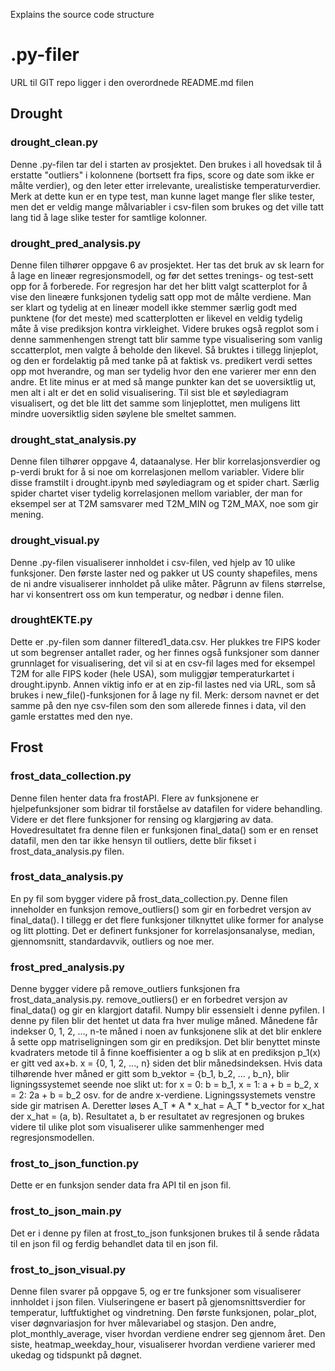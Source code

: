 Explains the source code structure
# .py-filer

URL til GIT repo ligger i den overordnede README.md filen

## Drought

### drought_clean.py

Denne .py-filen tar del i starten av prosjektet. Den brukes i all hovedsak til å erstatte "outliers" i kolonnene (bortsett fra fips, score og date som ikke er målte verdier), og den leter etter irrelevante, urealistiske temperaturverdier. Merk at dette kun er en type test, man kunne laget mange fler slike tester, men det er veldig mange målvariabler i csv-filen som brukes og det ville tatt lang tid å lage slike tester for samtlige kolonner.

### drought_pred_analysis.py

Denne filen tilhører oppgave 6 av prosjektet. Her tas det bruk av sk learn for å lage en lineær regresjonsmodell, og før det settes trenings- og test-sett opp for å forberede. For regresjon har det her blitt valgt scatterplot for å vise den lineære funksjonen tydelig satt opp mot de målte verdiene. Man ser klart og tydelig at en lineær modell ikke stemmer særlig godt med punktene (for det meste) med scatterplotten er likevel en veldig tydelig måte å vise prediksjon kontra virkleighet. Videre brukes også regplot som i denne sammenhengen strengt tatt blir samme type visualisering som vanlig sccatterplot, men valgte å beholde den likevel. Så bruktes i tillegg linjeplot, og den er fordelaktig på med tanke på at faktisk vs. predikert verdi settes opp mot hverandre, og man ser tydelig hvor den ene varierer mer enn den andre. Et lite minus er at med så mange punkter kan det se uoversiktlig ut, men alt i alt er det en solid visualisering. Til sist ble et søylediagram visualisert, og det ble litt det samme som linjeplottet, men muligens litt mindre uoversiktlig siden søylene ble smeltet sammen.

### drought_stat_analysis.py

Denne filen tilhører oppgave 4, dataanalyse. Her blir korrelasjonsverdier og p-verdi brukt for å si noe om korrelasjonen mellom variabler. Videre blir disse framstilt i drought.ipynb med søylediagram og et spider chart. Særlig spider chartet viser tydelig korrelasjonen mellom variabler, der man for eksempel ser at T2M samsvarer med T2M_MIN og T2M_MAX, noe som gir mening.

### drought_visual.py

Denne .py-filen visualiserer innholdet i csv-filen, ved hjelp av 10 ulike funksjoner. Den første laster ned og pakker ut US county shapefiles, mens de ni andre visualiserer innholdet på ulike måter. Pågrunn av filens størrelse, har vi konsentrert oss om kun temperatur, og nedbør i denne filen. 

### droughtEKTE.py

Dette er .py-filen som danner filtered1_data.csv. Her plukkes tre FIPS koder ut som begrenser antallet rader, og her finnes også funksjoner som danner grunnlaget for visualisering, det vil si at en csv-fil lages med for eksempel T2M for alle FIPS koder (hele USA), som muliggjør temperaturkartet i drought.ipynb. Annen viktig info er at en zip-fil lastes ned via URL, som så brukes i new_file()-funksjonen for å lage ny fil. Merk: dersom navnet er det samme på den nye csv-filen som den som allerede finnes i data, vil den gamle erstattes med den nye.


## Frost

### frost_data_collection.py
Denne filen henter data fra frostAPI. Flere av funksjonene er hjelpefunksjoner som bidrar til forståelse av datafilen for videre behandling. Videre er det flere funksjoner for rensing og klargjøring av data. Hovedresultatet fra denne filen er funksjonen final_data() som er en renset datafil, men den tar ikke hensyn til outliers, dette blir fikset i frost_data_analysis.py filen. 

### frost_data_analysis.py
En py fil som bygger videre på frost_data_collection.py. Denne filen inneholder en funksjon remove_outliers() som gir en forbedret versjon av final_data(). I tillegg er det flere funksjoner tilknyttet ulike former for analyse og litt plotting. Det er definert funksjoner for korrelasjonsanalyse, median, gjennomsnitt, standardavvik, outliers og noe mer. 

### frost_pred_analysis.py
Denne bygger videre på remove_outliers funksjonen fra frost_data_analysis.py. remove_outliers() er en forbedret versjon av final_data() og gir en klargjort datafil. Numpy blir essensielt i denne pyfilen. I denne py filen blir det hentet ut data fra hver mulige måned. Månedene får indekser 0, 1, 2, ..., n-te måned i noen av funksjonene slik at det blir enklere å sette opp matriseligningen som gir en prediksjon. Det blir benyttet minste kvadraters metode til å finne koeffisienter a og b slik at en prediksjon p_1(x) er gitt ved ax+b. x = {0, 1, 2, ..., n} siden det blir månedsindeksen. Hvis data tilhørende hver måned er gitt som b_vektor = {b_1, b_2, ... , b_n}, blir ligningssystemet seende noe slikt ut: for x = 0: b = b_1, x = 1: a + b = b_2, x = 2: 2a + b = b_2 osv. for de andre x-verdiene. Ligningssystemets venstre side gir matrisen A. Deretter løses A_T * A * x_hat = A_T * b_vector for x_hat der x_hat = (a, b). Resultatet a, b er resultatet av regresjonen og brukes videre til ulike plot som visualiserer ulike sammenhenger med regresjonsmodellen.

### frost_to_json_function.py
Dette er en funksjon sender data fra API til en json fil.

### frost_to_json_main.py
Det er i denne py filen at frost_to_json funksjonen brukes til å sende rådata til en json fil og ferdig behandlet data til en json fil. 

### frost_to_json_visual.py
Denne filen svarer på oppgave 5, og er tre funksjoner som visualiserer innholdet i json filen. Viulseringene er basert på gjenomsnittsverdier for temperatur, luftfuktighet og vindretning. Den første funksjonen, polar_plot, viser døgnvariasjon for hver målevariabel og stasjon. Den andre, plot_monthly_average, viser hvordan verdiene endrer seg gjennom året. Den siste, heatmap_weekday_hour, visualiserer hvordan verdiene varierer med ukedag og tidspunkt på døgnet. 